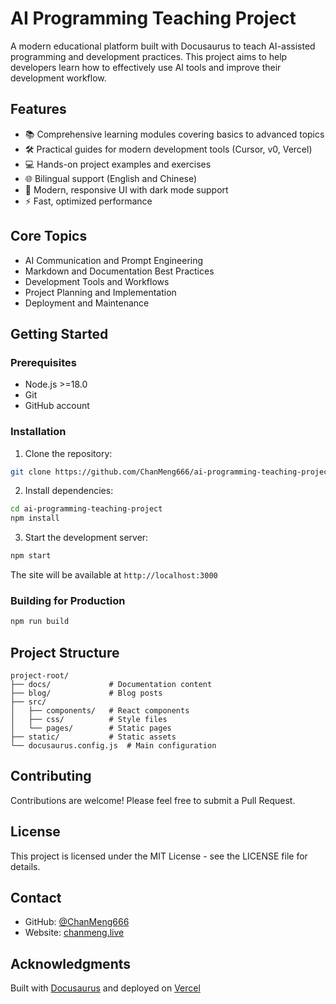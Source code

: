 # AI Programming Teaching Project

A modern educational platform built with Docusaurus to teach AI-assisted programming and development practices. This project aims to help developers learn how to effectively use AI tools and improve their development workflow.

## Features

- 📚 Comprehensive learning modules covering basics to advanced topics
- 🛠️ Practical guides for modern development tools (Cursor, v0, Vercel)
- 💻 Hands-on project examples and exercises
- 🌐 Bilingual support (English and Chinese)
- 🎨 Modern, responsive UI with dark mode support
- ⚡ Fast, optimized performance

## Core Topics

- AI Communication and Prompt Engineering
- Markdown and Documentation Best Practices
- Development Tools and Workflows
- Project Planning and Implementation
- Deployment and Maintenance

## Getting Started

### Prerequisites

- Node.js >=18.0
- Git
- GitHub account

### Installation

1. Clone the repository:
```bash
git clone https://github.com/ChanMeng666/ai-programming-teaching-project.git
```

2. Install dependencies:
```bash
cd ai-programming-teaching-project
npm install
```

3. Start the development server:
```bash
npm start
```

The site will be available at `http://localhost:3000`

### Building for Production

```bash
npm run build
```

## Project Structure

```
project-root/
├── docs/             # Documentation content
├── blog/             # Blog posts
├── src/              
│   ├── components/   # React components
│   ├── css/          # Style files
│   └── pages/        # Static pages
├── static/           # Static assets
└── docusaurus.config.js  # Main configuration
```

## Contributing

Contributions are welcome! Please feel free to submit a Pull Request.

## License

This project is licensed under the MIT License - see the LICENSE file for details.

## Contact

- GitHub: [@ChanMeng666](https://github.com/ChanMeng666)
- Website: [chanmeng.live](https://chanmeng.live)

## Acknowledgments

Built with [Docusaurus](https://docusaurus.io/) and deployed on [Vercel](https://vercel.com/)
